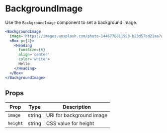 
# BackgroundImage

Use the `BackgroundImage` component to set a background image.

```.jsx
<BackgroundImage
  image='https://images.unsplash.com/photo-1446776811953-b23d57bd21aa?w=1024&q=20'>
  <Box p={4}>
    <Heading
      fontSize={6}
      align='center'
      color='white'>
      Hello
    </Heading>
  </Box>
</BackgroundImage>
```

## Props

Prop | Type | Description
---|---|---
`image` | string | URI for background image
`height` | string | CSS value for height
